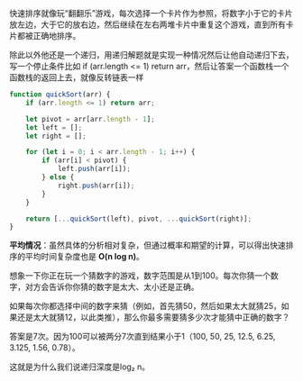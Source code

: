 快速排序就像玩“翻翻乐”游戏，每次选择一个卡片作为参照，将数字小于它的卡片放左边，大于它的放右边，然后继续在左右两堆卡片中重复这个游戏，直到所有卡片都被正确地排序。

除此以外他还是一个递归，用递归解题就是实现一种情况然后让他自动递归下去，写一个停止条件比如 if (arr.length <= 1) return arr，然后让答案一个函数栈一个函数栈的返回上去，就像反转链表一样

```javaScript
function quickSort(arr) {
    if (arr.length <= 1) return arr;

    let pivot = arr[arr.length - 1];
    let left = [];
    let right = [];

    for (let i = 0; i < arr.length - 1; i++) {
        if (arr[i] < pivot) {
            left.push(arr[i]);
        } else {
            right.push(arr[i]);
        }
    }

    return [...quickSort(left), pivot, ...quickSort(right)];
}

```

**平均情况**：虽然具体的分析相对复杂，但通过概率和期望的计算，可以得出快速排序的平均时间复杂度也是 **O(n log n)**。

想象一下你正在玩一个猜数字的游戏，数字范围是从1到100。每次你猜一个数字，对方会告诉你你猜的数字是太大、太小还是正确。

如果每次你都选择中间的数字来猜（例如，首先猜50，然后如果太大就猜25，如果还是太大就猜12，以此类推），那么你最多需要猜多少次才能猜中正确的数字？

答案是7次。因为100可以被两分7次直到结果小于1（100, 50, 25, 12.5, 6.25, 3.125, 1.56, 0.78）。

这就是为什么我们说递归深度是log₂ n。

